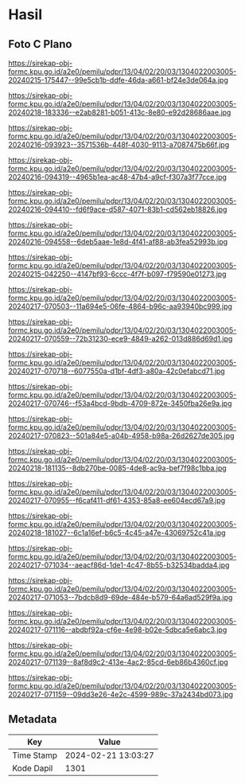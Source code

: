 # Hasil

## Foto C Plano

https://sirekap-obj-formc.kpu.go.id/a2e0/pemilu/pdpr/13/04/02/20/03/1304022003005-20240215-175447--99e5cb1b-ddfe-46da-a661-bf24e3de064a.jpg

https://sirekap-obj-formc.kpu.go.id/a2e0/pemilu/pdpr/13/04/02/20/03/1304022003005-20240218-183336--e2ab8281-b051-413c-8e80-e92d28686aae.jpg

https://sirekap-obj-formc.kpu.go.id/a2e0/pemilu/pdpr/13/04/02/20/03/1304022003005-20240216-093923--3571536b-448f-4030-9113-a7087475b66f.jpg

https://sirekap-obj-formc.kpu.go.id/a2e0/pemilu/pdpr/13/04/02/20/03/1304022003005-20240216-094319--4965b1ea-ac48-47b4-a9cf-f307a3f77cce.jpg

https://sirekap-obj-formc.kpu.go.id/a2e0/pemilu/pdpr/13/04/02/20/03/1304022003005-20240216-094410--fd6f9ace-d587-4071-83b1-cd562eb18826.jpg

https://sirekap-obj-formc.kpu.go.id/a2e0/pemilu/pdpr/13/04/02/20/03/1304022003005-20240216-094558--6deb5aae-1e8d-4f41-af88-ab3fea52993b.jpg

https://sirekap-obj-formc.kpu.go.id/a2e0/pemilu/pdpr/13/04/02/20/03/1304022003005-20240215-042250--4147bf93-6ccc-4f7f-b097-f79590e01273.jpg

https://sirekap-obj-formc.kpu.go.id/a2e0/pemilu/pdpr/13/04/02/20/03/1304022003005-20240217-070503--11a694e5-06fe-4864-b96c-aa93940bc999.jpg

https://sirekap-obj-formc.kpu.go.id/a2e0/pemilu/pdpr/13/04/02/20/03/1304022003005-20240217-070559--72b31230-ece9-4849-a262-013d886d69d1.jpg

https://sirekap-obj-formc.kpu.go.id/a2e0/pemilu/pdpr/13/04/02/20/03/1304022003005-20240217-070718--6077550a-d1bf-4df3-a80a-42c0efabcd71.jpg

https://sirekap-obj-formc.kpu.go.id/a2e0/pemilu/pdpr/13/04/02/20/03/1304022003005-20240217-070746--f53a4bcd-9bdb-4709-872e-3450fba26e9a.jpg

https://sirekap-obj-formc.kpu.go.id/a2e0/pemilu/pdpr/13/04/02/20/03/1304022003005-20240217-070823--501a84e5-a04b-4958-b98a-26d2627de305.jpg

https://sirekap-obj-formc.kpu.go.id/a2e0/pemilu/pdpr/13/04/02/20/03/1304022003005-20240218-181135--8db270be-0085-4de8-ac9a-bef7f98c1bba.jpg

https://sirekap-obj-formc.kpu.go.id/a2e0/pemilu/pdpr/13/04/02/20/03/1304022003005-20240217-070955--f6caf411-df61-4353-85a8-ee604ecd67a9.jpg

https://sirekap-obj-formc.kpu.go.id/a2e0/pemilu/pdpr/13/04/02/20/03/1304022003005-20240218-181027--6c1a16ef-b6c5-4c45-a47e-43069752c41a.jpg

https://sirekap-obj-formc.kpu.go.id/a2e0/pemilu/pdpr/13/04/02/20/03/1304022003005-20240217-071034--aeacf86d-1de1-4c47-8b55-b32534badda4.jpg

https://sirekap-obj-formc.kpu.go.id/a2e0/pemilu/pdpr/13/04/02/20/03/1304022003005-20240217-071053--7bdcb8d9-69de-484e-b579-64a6ad529f9a.jpg

https://sirekap-obj-formc.kpu.go.id/a2e0/pemilu/pdpr/13/04/02/20/03/1304022003005-20240217-071116--abdbf92a-cf6e-4e98-b02e-5dbca5e6abc3.jpg

https://sirekap-obj-formc.kpu.go.id/a2e0/pemilu/pdpr/13/04/02/20/03/1304022003005-20240217-071139--8af8d9c2-413e-4ac2-85cd-6eb86b4360cf.jpg

https://sirekap-obj-formc.kpu.go.id/a2e0/pemilu/pdpr/13/04/02/20/03/1304022003005-20240217-071159--09dd3e26-4e2c-4599-989c-37a2434bd073.jpg


## Metadata

| Key        | Value               |
| ---------- | ------------------- |
| Time Stamp | 2024-02-21 13:03:27 |
| Kode Dapil | 1301                |



